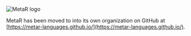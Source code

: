 ![MetaR logo](MetaR/images/MetaR-logo-4-SMALL-300x111.png)

MetaR has been moved to into its own organization on GitHub at [https://metar-languages.github.io/](https://metar-languages.github.io/). 